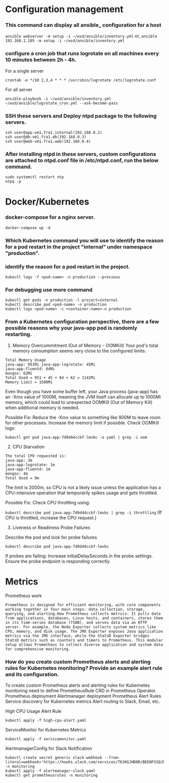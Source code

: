 # Configuration management
 
### This command can display all ansible_ configuration for a host
`ansible webserver -m setup -i ~/wsd/ansible/inventory.yml`
or,
`ansible 192.168.1.105 -m setup -i ~/wsd/ansible/inventory.yml`

### configure a cron job that runs logrotate on all machines every 10 minutes between 2h - 4h.

For a single server

`crontab -e
*/10 2,3,4 * * * /usr/sbin/logrotate /etc/logrotate.conf`

For all server

`ansible-playbook -i ~/wsd/ansible/inventory.yml ~/wsd/ansible/logrotate_cron.yml --ask-become-pass`

### SSH these servers and Deploy ntpd package to the following servers.

```
ssh user@app-vm1.fra1.internal(192.168.0.2)
ssh user@db-vm1.fra1.db(192.168.0.3)
ssh user@web-vm1.fra1.web(192.168.0.4)
```

### After installing ntpd in these servers, custom configurations are attached to ntpd.conf file in /etc/ntpd.conf, run the below command.

```
sudo systemctl restart ntp
ntpq -p
```

# Docker/Kubernetes

### docker-compose for a nginx server.

```
docker-compose up -d
```

### Which Kubernetes command you will use to identify the reason for a pod restart in the project "internal" under namespace "production".

### identify the reason for a pod restart in the project.
```
kubectl logs -f <pod-name> -n production --previous
```
### For debugging use more command

```
kubectl get pods -n production -l project=internal
kubectl describe pod <pod-name> -n production
kubectl logs <pod-name> -c <container-name>-n production
```

### From a Kubernetes configuration perspective, there are a few possible reasons why your java-app pod is randomly restarting. 

1. Memory Overcommitment (Out of Memory - OOMKill)
Your pod's total memory consumption seems very close to the configured limits:

```
Total Memory Usage 
java-app: 951Mi java-app-logrotate: 45Mi 
java-app-fluentd: 84Mi 
mongos: 62Mi 
Total Used = 951 + 45 + 84 + 62 = 1142Mi
Memory Limit = 1500Mi
```
Even though you have some buffer left, your Java process (java-app) has an -Xmx value of 1000M, meaning the JVM itself can allocate up to 1000Mi memory, which could lead to unexpected OOMKill (Out of Memory Kill) when additional memory is needed.

Possible Fix:
Reduce the -Xmx value to something like 900M to leave room for other processes. Increase the memory limit if possible.
Check OOMKill logs:

```kubectl get pod java-app-7d9d44ccbf-lmvbc -o yaml | grep -i oom```

2. CPU Starvation

```
The total CPU requested is:
java-app: 3m
java-app-logrotate: 1m
java-app-fluentd: 1m
mongos: 4m
Total Used = 9m
```
The limit is 2000m, so CPU is not a likely issue unless the application has a CPU-intensive operation that temporarily spikes usage and gets throttled.

Possible Fix:
Check CPU throttling using:

```kubectl describe pod java-app-7d9d44ccbf-lmvbc | grep -i throttling```  (If CPU is throttled, increase the CPU request.)

3. Liveness or Readiness Probe Failures

Describe the pod and look for probe failures

```kubectl describe pod java-app-7d9d44ccbf-lmvbc```

If probes are failing:
Increase initialDelaySeconds in the probe settings. Ensure the probe endpoint is responding correctly.

# Metrics 

Prometheus work

```
Prometheus is designed for efficient monitoring, with core components working together in four main steps: data collection, storage, querying, and alerting.How Prometheus collects metrics: It pulls data from applications, databases, Linux hosts, and containers, stores them in its time-series database (TSDB), and serves data via an HTTP server. For example, the Node Exporter collects system metrics like CPU, memory, and disk usage. The JMX Exporter exposes Java application metrics via the JMX interface, while the StatsD Exporter bridges StatsD metrics such as counters and timers to Prometheus. This modular setup allows Prometheus to collect diverse application and system data for comprehensive monitoring.
```

### How do you create custom Prometheus alerts and alerting rules for Kubernetes monitoring? Provide an example alert rule and its configuration.

To create custom Prometheus alerts and alerting rules for Kubernetes monitoring need to define PrometheusRule CRD in Prometheus Operator.
Prometheus deployment
Alertmanager deployment
Prometheus Alert Rules
Service discovery for Kubernetes metrics
Alert routing to Slack, Email, etc.

High CPU Usage Alert Rule

```kubectl apply -f high-cpu-alert.yaml```

ServiceMonitor for Kubernetes Metrics

```kubectl apply -f servicemonitor.yaml```

AlertmanagerConfig for Slack Notification

``` 
kubectl create secret generic slack-webhook --from-literal=webhook='https://hooks.slack.com/services/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sz4Qk' -n monitoring
kubectl apply -f alertmanager-slack.yaml
kubectl get prometheusrules -n monitoring
```



  




